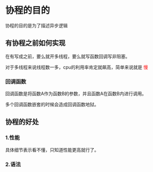 # 协程的目的
协程的目的是为了描述异步逻辑
## 有协程之前如何实现
在有写成之前，要么就开多线程，要么就写函数回调写非阻塞。

对于多线程来说线程数一多，cpu的利用率肯定就飙高，简单来说就是
<font color="Red">慢</font>
### 回调函数
回调函数是将函数A作为函数B的参数，并且函数A在函数B内进行调用。


多个回调函数嵌套的时候会造成回调函数地狱。

## 协程的好处
### 1.性能
具体细节表示看不懂，只知道性能更高就行了。
### 2.语法